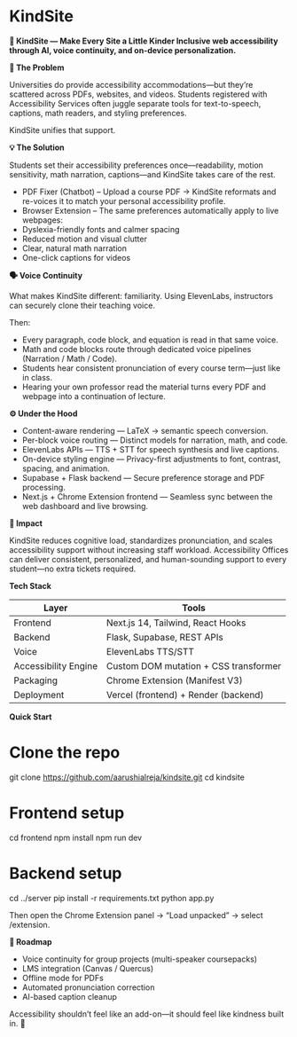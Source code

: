 # KindSite



**🌱 KindSite — Make Every Site a Little Kinder
Inclusive web accessibility through AI, voice continuity, and on-device personalization.**

**🧩 The Problem**

Universities do provide accessibility accommodations—but they’re scattered across PDFs, websites, and videos. Students registered with Accessibility Services often juggle separate tools for text-to-speech, captions, math readers, and styling preferences.

KindSite unifies that support.

**💡 The Solution**

Students set their accessibility preferences once—readability, motion sensitivity, math narration, captions—and KindSite takes care of the rest.

- PDF Fixer (Chatbot) – Upload a course PDF → KindSite reformats and re-voices it to match your personal accessibility profile.
- Browser Extension – The same preferences automatically apply to live webpages:
- Dyslexia-friendly fonts and calmer spacing
- Reduced motion and visual clutter
- Clear, natural math narration
- One-click captions for videos

**🗣️ Voice Continuity**

What makes KindSite different: familiarity.
Using ElevenLabs, instructors can securely clone their teaching voice.

Then:
- Every paragraph, code block, and equation is read in that same voice.
- Math and code blocks route through dedicated voice pipelines (Narration / Math / Code).
- Students hear consistent pronunciation of every course term—just like in class.
- Hearing your own professor read the material turns every PDF and webpage into a continuation of lecture.

  
**⚙️ Under the Hood**

- Content-aware rendering — LaTeX → semantic speech conversion.
- Per-block voice routing — Distinct models for narration, math, and code.
- ElevenLabs APIs — TTS + STT for speech synthesis and live captions.
- On-device styling engine — Privacy-first adjustments to font, contrast, spacing, and animation.
- Supabase + Flask backend — Secure preference storage and PDF processing.
- Next.js + Chrome Extension frontend — Seamless sync between the web dashboard and live browsing.


**🎯 Impact**

KindSite reduces cognitive load, standardizes pronunciation, and scales accessibility support without increasing staff workload. Accessibility Offices can deliver consistent, personalized, and human-sounding support to every student—no extra tickets required.


**Tech Stack**

| Layer                | Tools                                 |
| -------------------- | ------------------------------------- |
| Frontend             | Next.js 14, Tailwind, React Hooks     |
| Backend              | Flask, Supabase, REST APIs            |
| Voice                | ElevenLabs TTS/STT                    |
| Accessibility Engine | Custom DOM mutation + CSS transformer |
| Packaging            | Chrome Extension (Manifest V3)        |
| Deployment           | Vercel (frontend) + Render (backend)  |



**Quick Start**

# Clone the repo
git clone https://github.com/aarushialreja/kindsite.git
cd kindsite

# Frontend setup
cd frontend
npm install
npm run dev

# Backend setup
cd ../server
pip install -r requirements.txt
python app.py

Then open the Chrome Extension panel → “Load unpacked” → select /extension.

**🧭 Roadmap**

- Voice continuity for group projects (multi-speaker coursepacks)
- LMS integration (Canvas / Quercus)
- Offline mode for PDFs
- Automated pronunciation correction
- AI-based caption cleanup

Accessibility shouldn’t feel like an add-on—it should feel like kindness built in. 🌱
